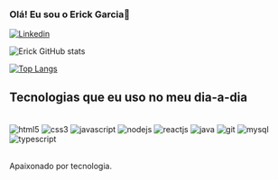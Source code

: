 ### Olá! Eu sou o Erick Garcia👋

[![Linkedin](https://img.shields.io/badge/LinkedIn-0077B5?style=for-the-badge&logo=linkedin&logoColor=white)](https://www.linkedin.com/in/erick-garcia-35308716b)

![Erick GitHub stats](https://github-readme-stats.vercel.app/api?username=erickggarcia&show_icons=true&theme=dracula)

[![Top Langs](https://github-readme-stats.vercel.app/api/top-langs/?username=erickggarcia)](https://github.com/erickggarcia/github-readme-stats)

## Tecnologias que eu uso no meu dia-a-dia

<div style="display: inline_block"> </br>
  <img align="center" alt="html5" src="https://img.shields.io/badge/HTML5-E34F26?style=for-the-badge&logo=html5&logoColor=white"/>
  <img align="center" alt="css3" src="https://img.shields.io/badge/CSS3-1572B6?style=for-the-badge&logo=css3&logoColor=white"/>
  <img align="center" alt="javascript" src="https://img.shields.io/badge/JavaScript-F7DF1E?style=for-the-badge&logo=javascript&logoColor=black"/>
  <img align="center" alt="nodejs" src="https://img.shields.io/badge/Node.js-43853D?style=for-the-badge&logo=node.js&logoColor=white"/>
  <img align="center" alt="reactjs" src="https://img.shields.io/badge/React-20232A?style=for-the-badge&logo=react&logoColor=61DAFB"/>
  <img align="center" alt="java" src="https://img.shields.io/badge/Java-ED8B00?style=for-the-badge&logo=java&logoColor=white"/>
  <img align="center" alt="git" src="https://img.shields.io/badge/GIT-E44C30?style=for-the-badge&logo=git&logoColor=white"/>
  <img align="center" alt="mysql" src="https://img.shields.io/badge/MySQL-005C84?style=for-the-badge&logo=mysql&logoColor=white"/>
  <img align="center" alt="typescript" src="https://img.shields.io/badge/typescript-1a6096?style=for-the-badge&logo=typescript&logoColor=black"/>

  
</div></br>

Apaixonado por tecnologia.


